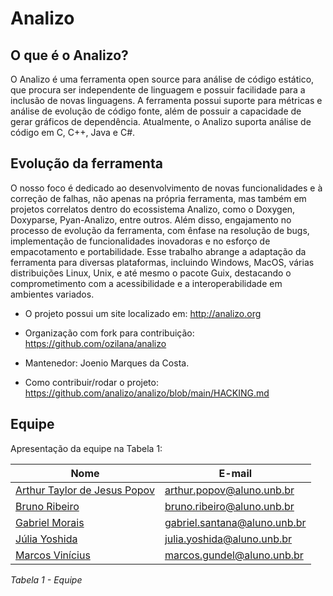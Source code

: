 # Analizo

## O que é o Analizo?

O Analizo é uma ferramenta open source para análise de código estático, que procura ser independente de linguagem e possuir facilidade para a inclusão de novas linguagens. A ferramenta possui suporte para métricas e análise de evolução de código fonte, além de possuir a capacidade de gerar gráficos de dependência. Atualmente, o Analizo suporta análise de código em C, C++, Java e C#.

## Evolução da ferramenta

O nosso foco é dedicado ao desenvolvimento de novas funcionalidades e à correção de falhas, não apenas na própria ferramenta, mas também em projetos correlatos dentro do ecossistema Analizo, como o Doxygen, Doxyparse, Pyan-Analizo, entre outros. Além disso, engajamento no processo de evolução da ferramenta, com ênfase na resolução de bugs, implementação de funcionalidades inovadoras e no esforço de empacotamento e portabilidade. Esse trabalho abrange a adaptação da ferramenta para diversas plataformas, incluindo Windows, MacOS, várias distribuições Linux, Unix, e até mesmo o pacote Guix, destacando o comprometimento com a acessibilidade e a interoperabilidade em ambientes variados.

- O projeto possui um site localizado em: http://analizo.org

- Organização com fork para contribuição: https://github.com/ozilana/analizo

- Mantenedor: Joenio Marques da Costa.

- Como contribuir/rodar o projeto: https://github.com/analizo/analizo/blob/main/HACKING.md

## Equipe

Apresentação da equipe na Tabela 1:

| Nome | E-mail | 
| ---- | ------ |
| [Arthur Taylor de Jesus Popov](https://github.com/Eruel6) | arthur.popov@aluno.unb.br |
| [Bruno Ribeiro](https://github.com/BrunoRiibeiro) | bruno.ribeiro@aluno.unb.br |
| [Gabriel Morais](https://github.com/gabriel-moraiss) | gabriel.santana@aluno.unb.br 
| [Júlia Yoshida](https://github.com/juliaryoshida) | julia.yoshida@aluno.unb.br |
| [Marcos Vinícius](https://github.com/MarcosViniciusG)| marcos.gundel@aluno.unb.br |

*Tabela 1 - Equipe*
